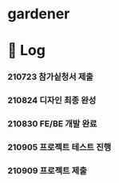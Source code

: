 # gardener
# 📅 Log
### 210723 참가싵청서 제출
### 210824 디자인 최종 완성
### 210830 FE/BE 개발 완료
### 210905 프로젝트 테스트 진행
### 210909 프로젝트 제출
